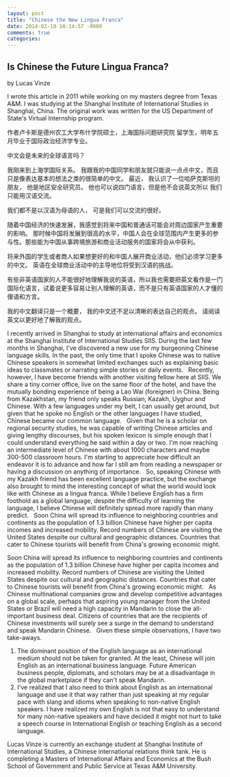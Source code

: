 ```yaml
---
layout: post
title: "Chinese the New Lingua Franca"
date: 2014-02-10 10:14:57 -0600
comments: true
categories: 
---
```




<meta http-equiv='Content-Type' content='text/html; charset=utf-8' /> 

## Is Chinese the Future Lingua Franca? 
by Lucas Vinze


I wrote this article in 2011 while working on my masters degree from Texas A&M. I was studying at the Shanghai Institute of International Studies in Shanghai, China. The original work was written for the US Department of State's Virtual Internship program. 


作者卢卡斯是德州农工大学布什学院硕士，上海国际问题研究院
留学生，明年五月毕业于国际政治经济学专业。


中文会是未来的全球语言吗？

我刚来到上海学国际关系。 我跟我的中国同学和朋友就只能说一点点中文，而且只是像表达基本的想法之类的很简单的中文。 
最近， 我认识了一位哈萨克斯坦的朋友， 他是地区安全研究员。 他也可以说四门语言，但是他不会说英文所以 我们只能用汉语交流。

我们都不是以汉语为母语的人， 可是我们可以交流的很好。 

随着中国经济的快速发展，我感觉到将来中国和普通话可能会对周边国家产生重要的影响。
那时候中国将发展到很高的水平，中国人会在全球范围内产生更多的参与性。那些能为中国从事跨境旅游和商业活动服务的国家将会从中获利。  

将来外国的学生或者商人如果想更好的和中国人展开商业活动，他们必须学习更多的中文。 英语在全球商业活动中的主导地位将受到汉语的挑战。

有些非英语国家的人不能很好地理解我说的英语，所以我也需要把英文看作是一门国际化语言，试着说更多容易让别人理解的英语，而不是只有英语国家的人才懂的俚语和方言。

我的中文翻译只是一个概要， 我的中文还不足以清晰的表达自己的观点。 请阅读英文以更好地了解我的观点。 


I recently arrived in Shanghai to study at international affairs and economics at the Shanghai Institute of International Studies SIIS.  During the last few months in Shanghai, I've discovered a new use for my burgeoning Chinese language skills. In the past, the only time that I spoke Chinese was to native Chinese speakers in somewhat limited exchanges such as explaining basic ideas to classmates or narrating simple stories or daily events. 
 
Recently, however, I have become friends with another visiting fellow here at SIIS. We share a tiny corner office, live on the same floor of the hotel, and have the mutually bonding experience of being a Lao Wai (foreigner) in China. Being from Kazakhstan, my friend only speaks Russian, Kazakh, Uyghur and Chinese. With a few languages under my belt, I can usually get around, but given that he spoke no English or the other languages I have studied, Chinese became our common language. 
 
Given that he is a scholar on regional security studies, he was capable of writing Chinese articles and giving lengthy discourses, but his spoken lexicon is simple enough that I could understand everything he said within a day or two. I'm now reaching an intermediate level of Chinese with about 1000 characters and maybe 300-500 classroom hours.  I'm starting to appreciate how difficult an endeavor it is to advance and how far I still am from reading a newspaper or having a discussion on anything of importance. 
 
So, speaking Chinese with my Kazakh friend has been excellent language practice, but the exchange also brought to mind the interesting concept of what the world would look like with Chinese as a lingua franca. While I believe English has a firm foothold as a global language, despite the difficulty of learning the language, I believe Chinese will definitely spread more rapidly than many predict.
 
Soon China will spread its influence to neighboring countries and continents as the population of 1.3 billion Chinese have higher per capita incomes and increased mobility. Record numbers of Chinese are visiting the United States despite our cultural and geographic distances. Countries that cater to Chinese tourists will benefit from China's growing  economic might. 

Soon China will spread its influence to neighboring countries and continents as the population of 1.3 billion Chinese have higher per capita incomes and increased mobility. Record numbers of Chinese are visiting the United States despite our cultural and geographic distances. Countries that cater to Chinese tourists will benefit from China's growing  economic might. 
 
As Chinese multinational companies grow and develop competitive advantages on a global scale, perhaps that aspiring young manager from the United States or Brazil will need a high capacity in Mandarin to close the all-important business deal. Citizens of countries that are the recipients of Chinese investments will surely see a surge in the demand to understand and speak Mandarin Chinese. 
 
Given these simple observations, I have two take-aways. 

1. The dominant position of the English language as an international medium should not be taken for granted.  At the least, Chinese will join English as an international business language. Future American business people, diplomats, and scholars may be at a disadvantage in the global marketplace if they can't speak Mandarin. 
 
2. I've realized that I also need to think about English as an international language and use it that way rather than just speaking at my regular pace with slang and idioms when speaking to non-native English speakers.  I have realized my own English is not that easy to understand for many non-native speakers and have decided it might not hurt to take a speech course in International English or teaching English as a second language.
 

 

Lucas Vinze is currently an exchange student at Shanghai Institute of International Studies, a Chinese international relations think tank. He is completing a Masters of International Affairs and Economics at the Bush School of Government and Public Service at Texas A&M University.  


